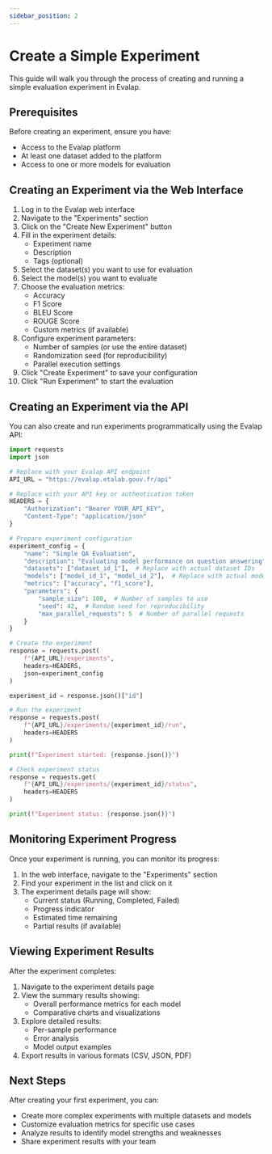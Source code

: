 ```yaml
---
sidebar_position: 2
---
```


# Create a Simple Experiment

This guide will walk you through the process of creating and running a simple evaluation experiment in Evalap.

## Prerequisites

Before creating an experiment, ensure you have:

- Access to the Evalap platform
- At least one dataset added to the platform
- Access to one or more models for evaluation

## Creating an Experiment via the Web Interface

1. Log in to the Evalap web interface
2. Navigate to the "Experiments" section
3. Click on the "Create New Experiment" button
4. Fill in the experiment details:
   - Experiment name
   - Description
   - Tags (optional)
5. Select the dataset(s) you want to use for evaluation
6. Select the model(s) you want to evaluate
7. Choose the evaluation metrics:
   - Accuracy
   - F1 Score
   - BLEU Score
   - ROUGE Score
   - Custom metrics (if available)
8. Configure experiment parameters:
   - Number of samples (or use the entire dataset)
   - Randomization seed (for reproducibility)
   - Parallel execution settings
9. Click "Create Experiment" to save your configuration
10. Click "Run Experiment" to start the evaluation

## Creating an Experiment via the API

You can also create and run experiments programmatically using the Evalap API:

```python
import requests
import json

# Replace with your Evalap API endpoint
API_URL = "https://evalap.etalab.gouv.fr/api"

# Replace with your API key or authentication token
HEADERS = {
    "Authorization": "Bearer YOUR_API_KEY",
    "Content-Type": "application/json"
}

# Prepare experiment configuration
experiment_config = {
    "name": "Simple QA Evaluation",
    "description": "Evaluating model performance on question answering",
    "datasets": ["dataset_id_1"],  # Replace with actual dataset IDs
    "models": ["model_id_1", "model_id_2"],  # Replace with actual model IDs
    "metrics": ["accuracy", "f1_score"],
    "parameters": {
        "sample_size": 100,  # Number of samples to use
        "seed": 42,  # Random seed for reproducibility
        "max_parallel_requests": 5  # Number of parallel requests
    }
}

# Create the experiment
response = requests.post(
    f"{API_URL}/experiments",
    headers=HEADERS,
    json=experiment_config
)

experiment_id = response.json()["id"]

# Run the experiment
response = requests.post(
    f"{API_URL}/experiments/{experiment_id}/run",
    headers=HEADERS
)

print(f"Experiment started: {response.json()}")

# Check experiment status
response = requests.get(
    f"{API_URL}/experiments/{experiment_id}/status",
    headers=HEADERS
)

print(f"Experiment status: {response.json()}")
```

## Monitoring Experiment Progress

Once your experiment is running, you can monitor its progress:

1. In the web interface, navigate to the "Experiments" section
2. Find your experiment in the list and click on it
3. The experiment details page will show:
   - Current status (Running, Completed, Failed)
   - Progress indicator
   - Estimated time remaining
   - Partial results (if available)

## Viewing Experiment Results

After the experiment completes:

1. Navigate to the experiment details page
2. View the summary results showing:
   - Overall performance metrics for each model
   - Comparative charts and visualizations
3. Explore detailed results:
   - Per-sample performance
   - Error analysis
   - Model output examples
4. Export results in various formats (CSV, JSON, PDF)

## Next Steps

After creating your first experiment, you can:

- Create more complex experiments with multiple datasets and models
- Customize evaluation metrics for specific use cases
- Analyze results to identify model strengths and weaknesses
- Share experiment results with your team